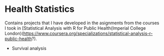 # Health Statistics

Contains projects that I have developed in the asignments from the courses I took in [Statistical Analysis with R for Public Health(Imperial College London)(https://www.coursera.org/specializations/statistical-analysis-r-public-health?).

- Survival analysis
